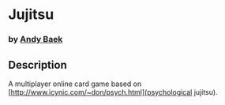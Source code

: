 # Jujitsu
### by [Andy Baek](https://github.com/abaek)

## Description

A multiplayer online card game based on [http://www.icynic.com/~don/psych.html](psychological jujitsu).
